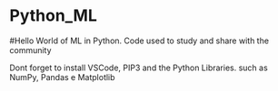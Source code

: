 # Python_ML
#Hello World of ML in Python. Code used to study and share with the community

Dont forget to install VSCode, PIP3 and the Python Libraries. such as NumPy, Pandas e Matplotlib
